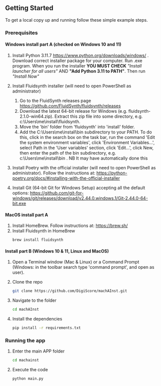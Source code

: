 <!-- GETTING STARTED -->
## Getting Started

To get a local copy up and running follow these simple example steps.

### Prerequisites

#### Windows install part A (checked on Windows 10 and 11)

1. Install Python 3.11.7 https://www.python.org/downloads/windows/ . Download correct installer package for your computer. Run .exe program. When you run the installer **YOU MUST CHECK** *"Install launcher for all users"* AND **"Add Python 3.11 to PATH"**. Then run *"Install Now"*

2. Install Fluidsynth installer (will need to open PowerShell as administrator)
   1. Go to the FluidSynth releases page https://github.com/FluidSynth/fluidsynth/releases
   2. Download the latest 64-bit release for Windows (e.g. fluidsynth-2.1.0-win64.zip). Extract this zip file into some directory, e.g. c:\Users\me\install\fluidsynth.
   3. Move the 'bin' folder from 'fluidsynth' into 'install' folder.
   4. Add the C:\Users\me\install\bin subdirectory to your PATH. To do this, click in the search box on the task bar, run the command 'Edit the system environment variables', click 'Environment Variables…', select Path in the 'User variables' section, click 'Edit…', click New, then enter the path of the bin subdirectory, e.g. c:\Users\me\install\bin . NB It may have automatically done this

3. Install Poetry with the official installer (will need to open PowerShell as administrator). Follow the instructions at: https://python-poetry.org/docs/#installing-with-the-official-installer
4. Install Git (64-bit Git for Windows Setup) accepting all the default options: https://github.com/git-for-windows/git/releases/download/v2.44.0.windows.1/Git-2.44.0-64-bit.exe

#### MacOS install part A

1. Install HomeBrew. Follow instructions at: https://brew.sh/
2. Install Fluidsynth in HomeBrew
   ```sh
   brew install fluidsynth
   ```
   
#### Install part B (Windows 10 & 11, Linux and MacOS)

1. Open a Terminal window (Mac & Linux) or a Command Prompt (Windows: in the toolbar search type 'command prompt', and open as user).

2. Clone the repo
   ```sh
   git clone https://github.com/DigiScore/machAInst.git
   ```
3. Navigate to the folder
   ```sh
   cd machAInst
   ```
4. Install the dependencies
   ```sh
   pip install -r requirements.txt
   ```


### Running the app

1. Enter the main APP folder
   ```sh
   cd machainst
   ```
2. Execute the code
   ```sh
   python main.py
   ```
